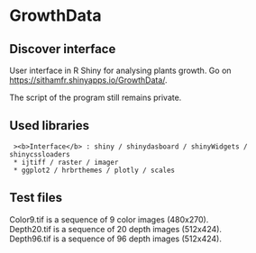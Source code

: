 # GrowthData

## Discover interface

User interface in R Shiny for analysing plants growth.
Go on https://sithamfr.shinyapps.io/GrowthData/.

The script of the program still remains private.

## Used libraries

     ><b>Interface</b> : shiny / shinydasboard / shinyWidgets / shinycssloaders
     * ijtiff / raster / imager
     * ggplot2 / hrbrthemes / plotly / scales

## Test files

Color9.tif is a sequence of 9 color images (480x270).<br>
Depth20.tif is a sequence of 20 depth images (512x424).<br>
Depth96.tif is a sequence of 96 depth images (512x424).<br>
